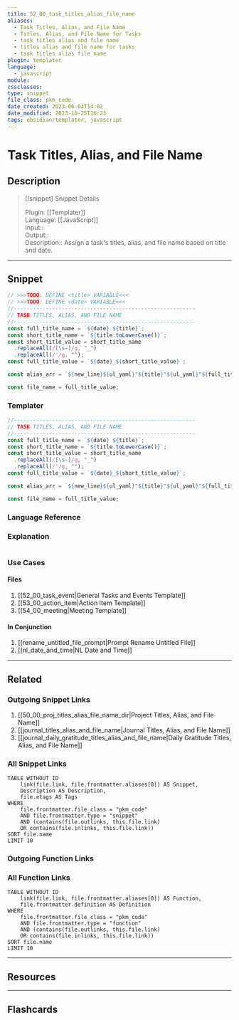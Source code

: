 ```yaml
---
title: 52_00_task_titles_alias_file_name
aliases:
  - Task Titles, Alias, and File Name
  - Titles, Alias, and File Name for Tasks
  - task titles alias and file name
  - titles alias and file name for tasks
  - task titles alias file name
plugin: templater
language:
  - javascript
module: 
cssclasses:
type: snippet
file_class: pkm_code
date_created: 2023-06-04T14:02
date_modified: 2023-10-25T16:23
tags: obsidian/templater, javascript
---
```

# Task Titles, Alias, and File Name

## Description

> [!snippet] Snippet Details
>  
> Plugin: [[Templater]]  
> Language: [[JavaScript]]  
> Input::  
> Output::  
> Description:: Assign a task's titles, alias, and file name based on title and date.

---

## Snippet

<!-- Add the full code including explanatory comments  -->

```javascript
// >>>TODO: DEFINE <title> VARIABLE<<<
// >>>TODO: DEFINE <date> VARIABLE<<<
//---------------------------------------------------------
// TASK TITLES, ALIAS, AND FILE NAME
//---------------------------------------------------------
const full_title_name = `${date} ${title}`;
const short_title_name = `${title.toLowerCase()}`;
const short_title_value = short_title_name
  .replaceAll(/[\s-]/g, "_")
  .replaceAll(/'/g, "");
const full_title_value = `${date}_${short_title_value}`;

const alias_arr = `${new_line}${ul_yaml}"${title}"${ul_yaml}"${full_title_name}"${new_line}${ul_yaml}"${short_title_name}"${ul_yaml}"${short_title_value}"${new_line}${ul_yaml}"${full_title_value}"`;

const file_name = full_title_value;
```

### Templater

<!-- Add the full code excluding explanatory comments  -->

```javascript
//---------------------------------------------------------
// TASK TITLES, ALIAS, AND FILE NAME
//---------------------------------------------------------
const full_title_name = `${date} ${title}`;
const short_title_name = `${title.toLowerCase()}`;
const short_title_value = short_title_name
  .replaceAll(/[\s-]/g, "_")
  .replaceAll(/'/g, "");
const full_title_value = `${date}_${short_title_value}`;

const alias_arr = `${new_line}${ul_yaml}"${title}"${ul_yaml}"${full_title_name}"${new_line}${ul_yaml}"${short_title_name}"${ul_yaml}"${short_title_value}"${new_line}${ul_yaml}"${full_title_value}"`;

const file_name = full_title_value;
```

### Language Reference

<!-- Recreate the code with links to files  -->

### Explanation

```javascript

```

### Use Cases

#### Files

<!-- Files containing the snippet  -->

1. [[52_00_task_event|General Tasks and Events Template]]
2. [[53_00_action_item|Action Item Template]]
3. [[54_00_meeting|Meeting Template]]

#### In Conjunction

<!-- Snippets used together with this snippet  -->

1. [[rename_untitled_file_prompt|Prompt Rename Untitled File]]
2. [[nl_date_and_time|NL Date and Time]]

---

## Related

### Outgoing Snippet Links

<!-- Link related snippet here -->

1. [[50_00_proj_titles_alias_file_name_dir|Project Titles, Alias, and File Name]]
2. [[journal_titles_alias_and_file_name|Journal Titles, Alias, and File Name]]
3. [[journal_daily_gratitude_titles_alias_and_file_name|Daily Gratitude Titles, Alias, and File Name]]

### All Snippet Links

<!-- Query limit 10  -->

```dataview
TABLE WITHOUT ID
	link(file.link, file.frontmatter.aliases[0]) AS Snippet,
	Description AS Description,
	file.etags AS Tags
WHERE 
	file.frontmatter.file_class = "pkm_code"
	AND file.frontmatter.type = "snippet"
	AND (contains(file.outlinks, this.file.link)
	OR contains(file.inlinks, this.file.link))
SORT file.name
LIMIT 10
```

### Outgoing Function Links

<!-- Link related functions here -->

### All Function Links

<!-- Query limit 10  -->

```dataview
TABLE WITHOUT ID
	link(file.link, file.frontmatter.aliases[0]) AS Function,
	file.frontmatter.definition AS Definition
WHERE 
	file.frontmatter.file_class = "pkm_code"
	AND file.frontmatter.type = "function"
	AND (contains(file.outlinks, this.file.link)
	OR contains(file.inlinks, this.file.link))
SORT file.name
LIMIT 10
```

---

## Resources

---

## Flashcards
